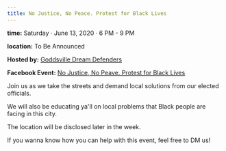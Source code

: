 ```yaml
---
title: No Justice, No Peace. Protest for Black Lives
---
```


**time:** Saturday &#183; June 13, 2020 &#183; 6 PM - 9 PM

**location:** To Be Announced

**Hosted by:** [Goddsville Dream Defenders](https://www.facebook.com/UFDreamDefenders/)

**Facebook Event:** [No Justice, No Peave. Protest for Black Lives](https://www.facebook.com/events/s/no-justice-no-peace-a-protest-/3197032137187736/)

Join us as we take the streets and demand local solutions from our elected officials.

We will also be educating ya'll on local problems that Black people are facing in this city.

The location will be disclosed later in the week.

If you wanna know how you can help with this event, feel free to DM us!

